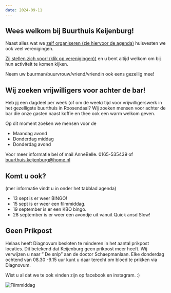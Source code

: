 ```yaml
---
date: 2024-09-11
---
```


## Wees welkom bij Buurthuis Keijenburg!

Naast alles wat we [zelf organiseren (zie hiervoor de agenda)](/activiteiten/agenda)
huisvesten we ook veel verenigingen.

[Zij stellen zich voor! (klik op verenigingen))](/verenigingen)
en u bent altijd welkom om bij hun activiteit te komen kijken.

Neem uw buurman/buurvrouw/vriend/vriendin ook eens gezellig mee!

## Wij zoeken vrijwilligers voor achter de bar!
Heb jij een dagdeel per week (of om de week) tijd voor vrijwilligerswerk in het gezelligste buurthuis in Roosendaal?
Wij zoeken mensen voor achter de bar die onze gasten naast koffie en thee ook een warm welkom geven.

Op dit moment zoeken we mensen voor de 
- Maandag avond
- Donderdag middag
- Donderdag avond

Voor meer informatie bel of mail AnneBelle. 0165-535439 of buurthuis.keijenburg@home.nl

## Komt u ook?

(mer informatie vindt u in onder het tabblad agenda)
- 13 sept is er weer BINGO!
- 15 sept is er weer een filmmiddag.
- 19 september is er een KBO bingo.
- 28 september is er weer een avondje uit vanuit Quick ansd Slow!


## Geen Prikpost
Helaas heeft Diagnovum besloten te minderen in het aantal prikpost locaties. Dit betekend dat Keijenburg geen prikpost meer heeft. Wij verwijzen u naar ” De snip” aan de doctor Schaepmanlaan. Elke donderdag ochtend van 08.30 -9.15 uur kunt u daar terecht om bloed te prikken via Diagnovum.

Wist u al dat we te ook vinden zijn op facebook en instagram. :)

![Filmmiddag](/files//temp/film-middag.jpg)
